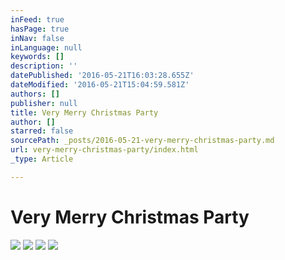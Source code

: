 ```yaml
---
inFeed: true
hasPage: true
inNav: false
inLanguage: null
keywords: []
description: ''
datePublished: '2016-05-21T16:03:28.655Z'
dateModified: '2016-05-21T15:04:59.581Z'
authors: []
publisher: null
title: Very Merry Christmas Party
author: []
starred: false
sourcePath: _posts/2016-05-21-very-merry-christmas-party.md
url: very-merry-christmas-party/index.html
_type: Article

---
```

# Very Merry Christmas Party
![](https://the-grid-user-content.s3-us-west-2.amazonaws.com/774c98e6-6136-4842-8455-4d8c8bd03c7b.jpg)
![](https://the-grid-user-content.s3-us-west-2.amazonaws.com/9a08b628-daa7-4862-9df6-7f3f0a00869e.jpg)
![](https://the-grid-user-content.s3-us-west-2.amazonaws.com/69f905b4-1713-4ced-bbf1-d20ddaa31b28.jpg)
![](https://the-grid-user-content.s3-us-west-2.amazonaws.com/07d01e41-0fd0-4ff9-a30c-fdc579c9e0e3.jpg)
